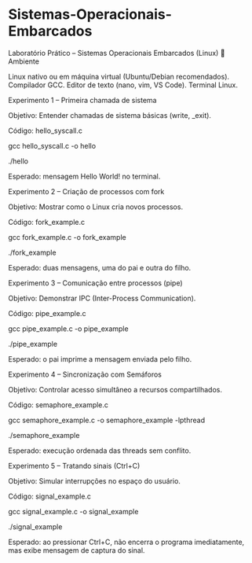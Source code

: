 # Sistemas-Operacionais-Embarcados

Laboratório Prático – Sistemas Operacionais Embarcados (Linux)
🔧 Ambiente

Linux nativo ou em máquina virtual (Ubuntu/Debian recomendados).
Compilador GCC.
Editor de texto (nano, vim, VS Code).
Terminal Linux.

Experimento 1 – Primeira chamada de sistema

Objetivo: Entender chamadas de sistema básicas (write, _exit).

Código: hello_syscall.c

gcc hello_syscall.c -o hello

./hello

Esperado: mensagem Hello World! no terminal.



Experimento 2 – Criação de processos com fork

Objetivo: Mostrar como o Linux cria novos processos.

Código: fork_example.c

gcc fork_example.c -o fork_example

./fork_example

Esperado: duas mensagens, uma do pai e outra do filho.



Experimento 3 – Comunicação entre processos (pipe)

Objetivo: Demonstrar IPC (Inter-Process Communication).

Código: pipe_example.c

gcc pipe_example.c -o pipe_example

./pipe_example

Esperado: o pai imprime a mensagem enviada pelo filho.



Experimento 4 – Sincronização com Semáforos

Objetivo: Controlar acesso simultâneo a recursos compartilhados.

Código: semaphore_example.c

gcc semaphore_example.c -o semaphore_example -lpthread

./semaphore_example

Esperado: execução ordenada das threads sem conflito.



Experimento 5 – Tratando sinais (Ctrl+C)

Objetivo: Simular interrupções no espaço do usuário.

Código: signal_example.c

gcc signal_example.c -o signal_example

./signal_example

Esperado: ao pressionar Ctrl+C, não encerra o programa imediatamente, mas exibe mensagem de captura do sinal.

